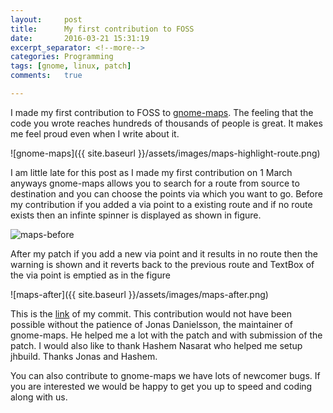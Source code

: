```yaml
---
layout:     post
title:      My first contribution to FOSS
date:       2016-03-21 15:31:19
excerpt_separator: <!--more-->
categories: Programming 
tags: [gnome, linux, patch]
comments:   true

---
```

I made my first contribution to FOSS to [gnome-maps](https://wiki.gnome.org/Apps/Maps/). The feeling that the code you wrote reaches hundreds of thousands of people is great. It makes me feel proud even when I write about it.

<!--more-->

![gnome-maps]({{ site.baseurl }}/assets/images/maps-highlight-route.png)

I am little late for this post as I made my first contribution on 1 March anyways gnome-maps allows you to search for a route from source to destination and you can choose the points via which you want to go. Before my contribution if you added a via point to a existing route and if no route exists then an infinte spinner is displayed as shown in figure. 

![maps-before]({{site.baseurl}}/assets/images/maps-before.png)

After my patch if you add a new via point and it results in no route then the warning is shown and it reverts back to the previous route and TextBox of the via point is emptied as in the figure 

![maps-after]({{ site.baseurl }}/assets/images/maps-after.png)

This is the [link](https://git.gnome.org/browse/gnome-maps/commit/?id=20a0ee8373216ece0e0b077f8f4ac17926817e97) of my commit. This contribution would not have been possible without the patience of Jonas Danielsson, the maintainer of gnome-maps. He helped me a lot with the patch and with submission of the patch. I would also like to thank Hashem Nasarat who helped me setup jhbuild. Thanks Jonas and Hashem. 

You can also contribute to gnome-maps we have lots of newcomer bugs. If you are interested we would be happy to get you up to speed and coding along with us. 
